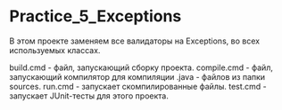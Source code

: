 # Practice_5_Exceptions

В этом проекте заменяем все валидаторы на Exceptions, во всех используемых классах.

build.cmd - файл, запускающий сборку проекта. 
compile.cmd - файл, запускающий компилятор для компиляции .java - файлов из папки sources. 
run.cmd - запускает скомпилированные файлы. 
test.cmd - запускает JUnit-тесты для этого проекта.
